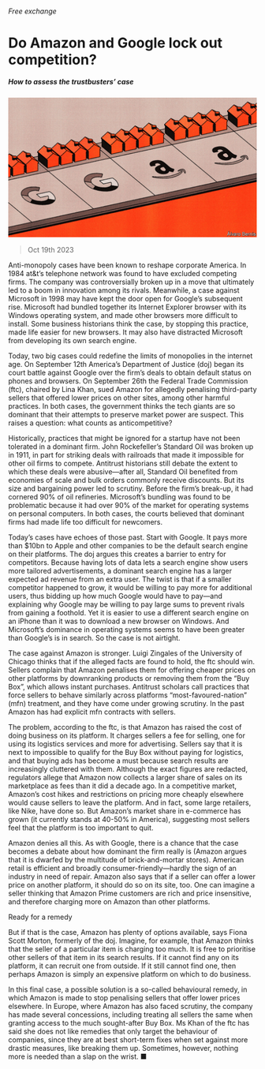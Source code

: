 ###### Free exchange

# Do Amazon and Google lock out competition? 

##### How to assess the trustbusters’ case 

![image](images/20231021_FND000.jpg) 

> Oct 19th 2023 

Anti-monopoly cases have been known to reshape corporate America. In 1984 at&amp;t’s telephone network was found to have excluded competing firms. The company was controversially broken up in a move that ultimately led to a boom in innovation among its rivals. Meanwhile, a case against Microsoft in 1998 may have kept the door open for Google’s subsequent rise. Microsoft had bundled together its Internet Explorer browser with its Windows operating system, and made other browsers more difficult to install. Some business historians think the case, by stopping this practice, made life easier for new browsers. It may also have distracted Microsoft from developing its own search engine. 

Today, two big cases could redefine the limits of monopolies in the internet age. On September 12th America’s Department of Justice (doj) began its court battle against Google over the firm’s deals to obtain default status on phones and browsers. On September 26th the Federal Trade Commission (ftc), chaired by Lina Khan, sued Amazon for allegedly penalising third-party sellers that offered lower prices on other sites, among other harmful practices. In both cases, the government thinks the tech giants are so dominant that their attempts to preserve market power are suspect. This raises a question: what counts as anticompetitive?

Historically, practices that might be ignored for a startup have not been tolerated in a dominant firm. John Rockefeller’s Standard Oil was broken up in 1911, in part for striking deals with railroads that made it impossible for other oil firms to compete. Antitrust historians still debate the extent to which these deals were abusive—after all, Standard Oil benefited from economies of scale and bulk orders commonly receive discounts. But its size and bargaining power led to scrutiny. Before the firm’s break-up, it had cornered 90% of oil refineries. Microsoft’s bundling was found to be problematic because it had over 90% of the market for operating systems on personal computers. In both cases, the courts believed that dominant firms had made life too difficult for newcomers.

Today’s cases have echoes of those past. Start with Google. It pays more than $10bn to Apple and other companies to be the default search engine on their platforms. The doj argues this creates a barrier to entry for competitors. Because having lots of data lets a search engine show users more tailored advertisements, a dominant search engine has a larger expected ad revenue from an extra user. The twist is that if a smaller competitor happened to grow, it would be willing to pay more for additional users, thus bidding up how much Google would have to pay—and explaining why Google may be willing to pay large sums to prevent rivals from gaining a foothold. Yet it is easier to use a different search engine on an iPhone than it was to download a new browser on Windows. And Microsoft’s dominance in operating systems seems to have been greater than Google’s is in search. So the case is not airtight.

The case against Amazon is stronger. Luigi Zingales of the University of Chicago thinks that if the alleged facts are found to hold, the ftc should win. Sellers complain that Amazon penalises them for offering cheaper prices on other platforms by downranking products or removing them from the “Buy Box”, which allows instant purchases. Antitrust scholars call practices that force sellers to behave similarly across platforms “most-favoured-nation” (mfn) treatment, and they have come under growing scrutiny. In the past Amazon has had explicit mfn contracts with sellers. 

The problem, according to the ftc, is that Amazon has raised the cost of doing business on its platform. It charges sellers a fee for selling, one for using its logistics services and more for advertising. Sellers say that it is next to impossible to qualify for the Buy Box without paying for logistics, and that buying ads has become a must because search results are increasingly cluttered with them. Although the exact figures are redacted, regulators allege that Amazon now collects a larger share of sales on its marketplace as fees than it did a decade ago. In a competitive market, Amazon’s cost hikes and restrictions on pricing more cheaply elsewhere would cause sellers to leave the platform. And in fact, some large retailers, like Nike, have done so. But Amazon’s market share in e-commerce has grown (it currently stands at 40-50% in America), suggesting most sellers feel that the platform is too important to quit.

Amazon denies all this. As with Google, there is a chance that the case becomes a debate about how dominant the firm really is (Amazon argues that it is dwarfed by the multitude of brick-and-mortar stores). American retail is efficient and broadly consumer-friendly—hardly the sign of an industry in need of repair. Amazon also says that if a seller can offer a lower price on another platform, it should do so on its site, too. One can imagine a seller thinking that Amazon Prime customers are rich and price insensitive, and therefore charging more on Amazon than other platforms.

Ready for a remedy

But if that is the case, Amazon has plenty of options available, says Fiona Scott Morton, formerly of the doj. Imagine, for example, that Amazon thinks that the seller of a particular item is charging too much. It is free to prioritise other sellers of that item in its search results. If it cannot find any on its platform, it can recruit one from outside. If it still cannot find one, then perhaps Amazon is simply an expensive platform on which to do business.

In this final case, a possible solution is a so-called behavioural remedy, in which Amazon is made to stop penalising sellers that offer lower prices elsewhere. In Europe, where Amazon has also faced scrutiny, the company has made several concessions, including treating all sellers the same when granting access to the much sought-after Buy Box. Ms Khan of the ftc has said she does not like remedies that only target the behaviour of companies, since they are at best short-term fixes when set against more drastic measures, like breaking them up. Sometimes, however, nothing more is needed than a slap on the wrist. ■






